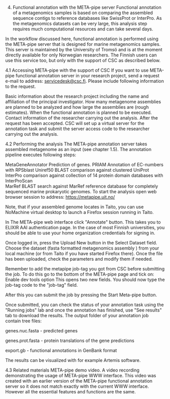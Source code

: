 4. Functional annotation with the META-pipe server
Functional annotation of a metagenomics samples is based on comparing the assembled sequence contigs to reference databases like SwissProt or InterPro. As the metagenomics datasets can be very large, this analysis step requires much computational resources and can take several days.

In the workflow discussed here, functional annotation is performed using the META-pipe server that is designed for marine metagenomics samples. This server is maintained by the University of Tromsö and is at the moment directly available for only Norwegian researchers. The Finnish users can use this service too, but only with the support of CSC as described below.

 4.1 Accessing META-pipe with the support of CSC
If you want to use META-pipe functional annotation server in your research project, send a request e-mail to address: servicedesk@csc.fi. Please include following information to the request.

Basic information about the research project including the name and affiliation of the principal investigator.
How many metagenome assemblies are planned to be analyzed and how large the assemblies are (rough estimates).
When the functional annotation is planned to be executed.
Contact information of the researcher carrying out the analysis.
After the request has been accepted. CSC will set up a virtual server for the annotation task and submit the server access code to the researcher carrying out the analysis.

4.2 Performing the analysis
The META-pipe annotation server takes assembled metagenome as an input (see chapter 1.5). The annotation pipeline executes following steps:

MetaGeneAnnotator   Prediction of genes.
PRIAM  Annotation of EC-­numbers with RPSblast
Uniref50  BLAST comparison against  clustered UniProt 
InterPro  comparison against collection of 14 protein domain databases with InterProScan  
MarRef  BLAST search against MarRef reference database for completely sequenced marine prokaryotic genomes.
To start the analysis open web browser session to address:
   https://metapipe.uit.no/

Note, that if your assembled genome locates in Taito, you can use NoMachine virtual desktop to launch a Firefox session running in Taito.

In The META-pipe web interface click "Annotate" button. This takes you to ELIXIR AAI authentication page. In the case of most Finnish universities, you should be able to use your home organization credentials for signing in.

Once logged in, press the Upload New button in the Select Dataset field. Choose the dataset (fasta formatted metagenomics assembly ) from your local machine (or from Taito if you have started Firefox there). Once the file has been uploaded, check the parameters and modify them if needed.

Remember to add the metapipe job-tag you got from CSC before submitting the job. To do this go to the bottom of the META-pipe page and tick on: Enable dev tools option
This  opens two new fields. You should now type the job-tag code to the "job-tag" field.

After this you can submit the job by pressing the Start Meta-pipe button.

Once submitted, you can check the status of your annotation task using the "Running jobs" lab and once the annotation has finished, use "See results" tab to download the results. The output folder of your annotation job contain tree files:

genes.nuc.fasta - predicted genes

genes.prot.fasta - protein translations of the gene predictions

export.gb - functional annotations in GenBank format

The results can be visualized with for example Artemis software.

4.3 Related materials
META-pipe demo video. A video recording demonstrating the usage of META-pipe WWW interface. This video was created with an earlier version of the META-pipe functional annotation server so it does not match exactly with the current WWW interface. However all the essential features and functions are the same.
